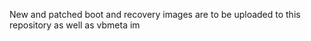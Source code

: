 New and patched boot and recovery images are to be uploaded to this repository as well as vbmeta im
